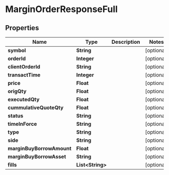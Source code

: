 # MarginOrderResponseFull

## Properties
Name | Type | Description | Notes
------------ | ------------- | ------------- | -------------
**symbol** | **String** |  |  [optional]
**orderId** | **Integer** |  |  [optional]
**clientOrderId** | **String** |  |  [optional]
**transactTime** | **Integer** |  |  [optional]
**price** | **Float** |  |  [optional]
**origQty** | **Float** |  |  [optional]
**executedQty** | **Float** |  |  [optional]
**cummulativeQuoteQty** | **Float** |  |  [optional]
**status** | **String** |  |  [optional]
**timeInForce** | **String** |  |  [optional]
**type** | **String** |  |  [optional]
**side** | **String** |  |  [optional]
**marginBuyBorrowAmount** | **Float** |  |  [optional]
**marginBuyBorrowAsset** | **String** |  |  [optional]
**fills** | **List&lt;String&gt;** |  |  [optional]
